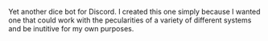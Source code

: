 Yet another dice bot for Discord.  I created this one simply because I wanted one that 
could work with the pecularities of a variety of different systems and be inutitive for 
my own purposes.
